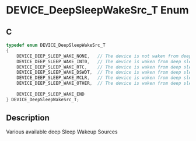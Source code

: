 # DEVICE_DeepSleepWakeSrc_T Enum

## C

```c
typedef enum DEVICE_DeepSleepWakeSrc_T
{
    DEVICE_DEEP_SLEEP_WAKE_NONE,   // The device is not waken from deep sleep.
    DEVICE_DEEP_SLEEP_WAKE_INT0,   // The device is waken from deep sleep by interrupt 0.
    DEVICE_DEEP_SLEEP_WAKE_RTC,    // The device is waken from deep sleep by RTC.
    DEVICE_DEEP_SLEEP_WAKE_DSWDT,  // The device is waken from deep sleep by Deep Sleep Watch Dog Timeout.
    DEVICE_DEEP_SLEEP_WAKE_MCLR,   // The device is waken from deep sleep by MCLR.
    DEVICE_DEEP_SLEEP_WAKE_OTHER,  // The device is waken from deep sleep by the other reason.
    
    DEVICE_DEEP_SLEEP_WAKE_END
} DEVICE_DeepSleepWakeSrc_T;

```
## Description

 Various available deep Sleep Wakeup Sources 





